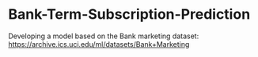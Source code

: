 # Bank-Term-Subscription-Prediction
Developing a model based on the Bank marketing dataset: https://archive.ics.uci.edu/ml/datasets/Bank+Marketing
